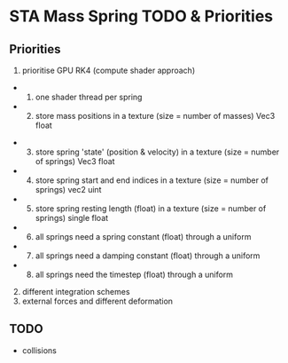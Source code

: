 # STA Mass Spring TODO & Priorities

## Priorities

1. prioritise GPU RK4 (compute shader approach)
- 1. one shader thread per spring
- 2. store mass positions in a texture (size = number of masses) Vec3 float
<!-- - 3. store mass velocities in a texture (size = number of masses) Vec3 float -->
- 3. store spring 'state' (position & velocity) in a texture (size = number of springs) Vec3 float
- 4. store spring start and end indices in a texture (size = number of springs) vec2 uint
- 5. store spring resting length (float) in a texture (size = number of springs) single float
- 6. all springs need a spring constant (float) through a uniform
- 7. all springs need a damping constant (float) through a uniform
- 8. all springs need the timestep (float) through a uniform

2. different integration schemes
3. external forces and different deformation

## TODO

- collisions

